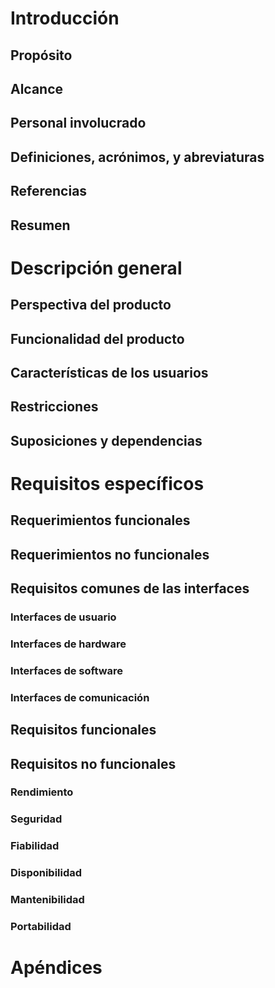 # Introducción

## Propósito

## Alcance

## Personal involucrado

## Definiciones, acrónimos, y abreviaturas

## Referencias

## Resumen

# Descripción general

## Perspectiva del producto

## Funcionalidad del producto

## Características de los usuarios

## Restricciones

## Suposiciones y dependencias

# Requisitos específicos

## Requerimientos funcionales

## Requerimientos no funcionales

## Requisitos comunes de las interfaces

### Interfaces de usuario

### Interfaces de hardware

### Interfaces de software

### Interfaces de comunicación

## Requisitos funcionales

## Requisitos no funcionales

### Rendimiento

### Seguridad

### Fiabilidad

### Disponibilidad

### Mantenibilidad

### Portabilidad

# Apéndices


